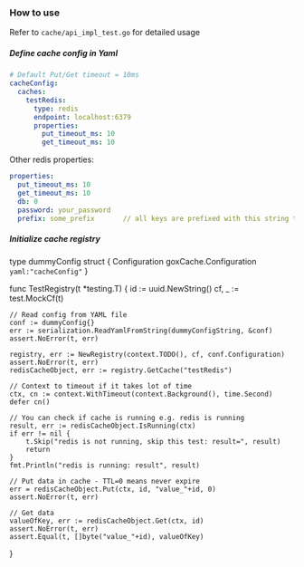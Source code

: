 ### How to use

Refer to ```cache/api_impl_test.go``` for detailed usage

##### Define cache config in Yaml

```yaml
# Default Put/Get timeout = 10ms
cacheConfig:
  caches:
    testRedis:
      type: redis
      endpoint: localhost:6379
      properties:
        put_timeout_ms: 10
        get_timeout_ms: 10
```

Other redis properties:

```yaml
properties:
  put_timeout_ms: 10
  get_timeout_ms: 10
  db: 0
  password: your_password
  prefix: some_prefix       // all keys are prefixed with this string to avoid key colission 
```

##### Initialize cache registry

type dummyConfig struct { Configuration goxCache.Configuration `yaml:"cacheConfig"`
}

func TestRegistry(t *testing.T) { id := uuid.NewString()
cf, _ := test.MockCf(t)

	// Read config from YAML file
	conf := dummyConfig{}
	err := serialization.ReadYamlFromString(dummyConfigString, &conf)
	assert.NoError(t, err)

	registry, err := NewRegistry(context.TODO(), cf, conf.Configuration)
	assert.NoError(t, err)
	redisCacheObject, err := registry.GetCache("testRedis")

	// Context to timeout if it takes lot of time
	ctx, cn := context.WithTimeout(context.Background(), time.Second)
	defer cn()

	// You can check if cache is running e.g. redis is running
	result, err := redisCacheObject.IsRunning(ctx)
	if err != nil {
		t.Skip("redis is not running, skip this test: result=", result)
		return
	}
	fmt.Println("redis is running: result", result)

	// Put data in cache - TTL=0 means never expire
	err = redisCacheObject.Put(ctx, id, "value_"+id, 0)
	assert.NoError(t, err)

	// Get data
	valueOfKey, err := redisCacheObject.Get(ctx, id)
	assert.NoError(t, err)
	assert.Equal(t, []byte("value_"+id), valueOfKey)

}

```